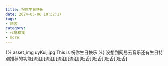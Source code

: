 ```yaml
---
title: 祝你生日快乐
date: 2024-05-06 10:32:17
tags:
- 博客
category:
- 代码和我
- more
---
```

{% asset_img uyKuij.jpg This is 祝你生日快乐 %}
没想到网易云音乐还有生日特别推荐的功能[流泪][流泪][流泪][流泪][吐舌][吐舌][吐舌][吐舌]